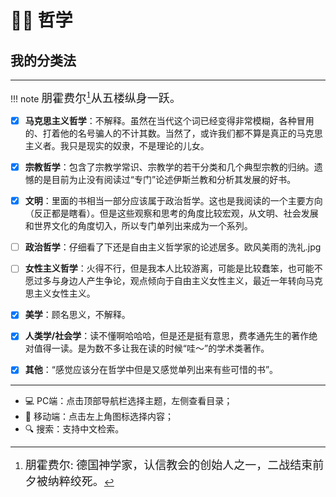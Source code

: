 # 🧗‍♂️ 哲学

## 我的分类法
----

!!! note
    <font size = 4 face = "XingKai">朋霍费尔[^1]从五楼纵身一跃。</font>

- [x] **马克思主义哲学**：不解释。虽然在当代这个词已经变得非常模糊，各种冒用的、打着他的名号骗人的不计其数。当然了，或许我们都不算是真正的马克思主义者。我只是现实的奴隶，不是理论的儿女。
- [x] **宗教哲学**：包含了宗教学常识、宗教学的若干分类和几个典型宗教的归纳。遗憾的是目前为止没有阅读过“专门”论述伊斯兰教和分析其发展的好书。
- [x] **文明**：里面的书相当一部分应该属于政治哲学。这也是我阅读的一个主要方向（反正都是瞎看）。但是这些观察和思考的角度比较宏观，从文明、社会发展和世界文化的角度切入，所以专门单列出来成为一个系列。
- [ ] **政治哲学**：仔细看了下还是自由主义哲学家的论述居多。欧风美雨的洗礼.jpg
- [ ] **女性主义哲学**：火得不行，但是我本人比较游离，可能是比较蠢笨，也可能不愿过多与身边人产生争论，观点倾向于自由主义女性主义，最近一年转向马克思主义女性主义。
- [x] **美学**：顾名思义，不解释。
- [x] **人类学/社会学**：读不懂啊哈哈哈，但是还是挺有意思，费孝通先生的著作绝对值得一读。是为数不多让我在读的时候“哇～”的学术类著作。
- [x] **其他**：“感觉应该分在哲学中但是又感觉单列出来有些可惜的书”。



----------

- 💻 PC端：点击顶部导航栏选择主题，左侧查看目录；
- 📱 移动端：点击左上角图标选择内容；
- 🔍 搜索：支持中文检索。


[^1]: <font size = 4 face = "FanKai">朋霍费尔: 德国神学家，认信教会的创始人之一，二战结束前夕被纳粹绞死。</font>